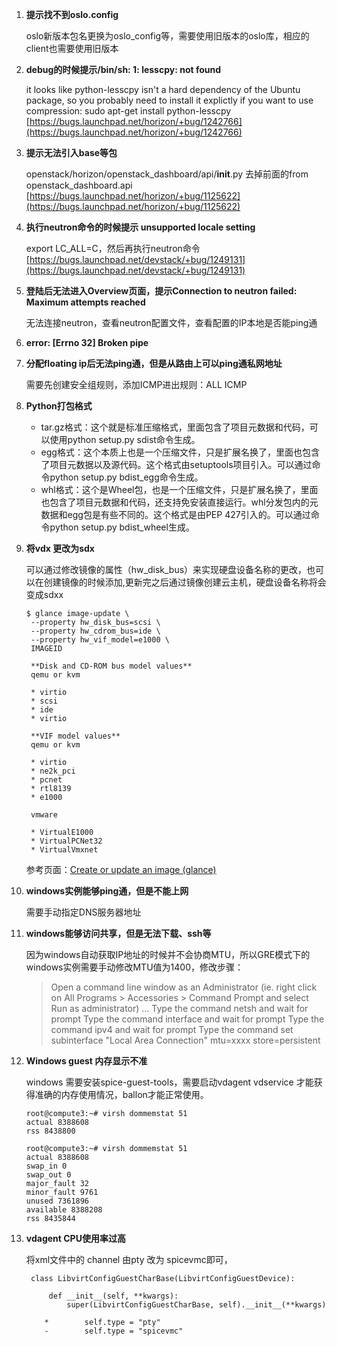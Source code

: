 

1. **提示找不到oslo.config**

    oslo新版本包名更换为oslo_config等，需要使用旧版本的oslo库，相应的client也需要使用旧版本


2. **debug的时候提示/bin/sh: 1: lesscpy: not found**

    it looks like python-lesscpy isn't a hard dependency of the Ubuntu package, so you probably need to install it explictly if you want to use compression:
    sudo apt-get install python-lesscpy
    [https://bugs.launchpad.net/horizon/+bug/1242766](https://bugs.launchpad.net/horizon/+bug/1242766)


3. **提示无法引入base等包**

    openstack/horizon/openstack_dashboard/api/__init__.py
    去掉前面的from openstack_dashboard.api
    [https://bugs.launchpad.net/horizon/+bug/1125622](https://bugs.launchpad.net/horizon/+bug/1125622)


4. **执行neutron命令的时候提示 unsupported locale setting**

    export LC_ALL=C，然后再执行neutron命令
    [https://bugs.launchpad.net/devstack/+bug/1249131](https://bugs.launchpad.net/devstack/+bug/1249131)


5. **登陆后无法进入Overview页面，提示Connection to neutron failed: Maximum attempts reached**

    无法连接neutron，查看neutron配置文件，查看配置的IP本地是否能ping通


6. **error: [Errno 32] Broken pipe**
    

7. **分配floating ip后无法ping通，但是从路由上可以ping通私网地址**

    需要先创建安全组规则，添加ICMP进出规则：ALL ICMP


8. **Python打包格式**

    * tar.gz格式：这个就是标准压缩格式，里面包含了项目元数据和代码，可以使用python setup.py sdist命令生成。
    * egg格式：这个本质上也是一个压缩文件，只是扩展名换了，里面也包含了项目元数据以及源代码。这个格式由setuptools项目引入。可以通过命令python setup.py bdist_egg命令生成。
    * whl格式：这个是Wheel包，也是一个压缩文件，只是扩展名换了，里面也包含了项目元数据和代码，还支持免安装直接运行。whl分发包内的元数据和egg包是有些不同的。这个格式是由PEP 427引入的。可以通过命令python setup.py bdist_wheel生成。


9. **将vdx 更改为sdx**

    可以通过修改镜像的属性（hw_disk_bus）来实现硬盘设备名称的更改，也可以在创建镜像的时候添加,更新完之后通过镜像创建云主机，硬盘设备名称将会变成sdxx

    ```
    $ glance image-update \
     --property hw_disk_bus=scsi \
     --property hw_cdrom_bus=ide \
     --property hw_vif_model=e1000 \
     IMAGEID
    ```

        **Disk and CD-ROM bus model values**
        qemu or kvm 

        * virtio
        * scsi
        * ide
        * virtio

        **VIF model values**
        qemu or kvm 

        * virtio
        * ne2k_pci
        * pcnet
        * rtl8139
        * e1000

        vmware  

        * VirtualE1000
        * VirtualPCNet32
        * VirtualVmxnet

    参考页面：[Create or update an image (glance)](https://access.redhat.com/documentation/en-US/Red_Hat_Enterprise_Linux_OpenStack_Platform/5/html/Administration_User_Guide/cli_manage_images.html)


10. **windows实例能够ping通，但是不能上网**

    需要手动指定DNS服务器地址


11. **windows能够访问共享，但是无法下载、ssh等**

    因为windows自动获取IP地址的时候并不会协商MTU，所以GRE模式下的windows实例需要手动修改MTU值为1400，修改步骤：

    >    Open a command line window as an Administrator (ie. right click on All Programs > Accessories > Command Prompt and select Run as administrator) ...
    >    Type the command netsh and wait for prompt
    >    Type the command interface and wait for prompt
    >    Type the command ipv4 and wait for prompt
    >    Type the command set subinterface "Local Area Connection" mtu=xxxx store=persistent


12. **Windows guest 内存显示不准**
    
    windows 需要安装spice-guest-tools，需要启动vdagent  vdservice 才能获得准确的内存使用情况，ballon才能正常使用。

    ```
    root@compute3:~# virsh dommemstat 51
    actual 8388608
    rss 8438800

    root@compute3:~# virsh dommemstat 51
    actual 8388608
    swap_in 0
    swap_out 0
    major_fault 32
    minor_fault 9761
    unused 7361896
    available 8388208
    rss 8435844
    ```


13. **vdagent CPU使用率过高**
    
    将xml文件中的 channel 由pty 改为 spicevmc即可，
    ```
     class LibvirtConfigGuestCharBase(LibvirtConfigGuestDevice):

         def __init__(self, **kwargs):
             super(LibvirtConfigGuestCharBase, self).__init__(**kwargs)

        *        self.type = "pty"
        -        self.type = "spicevmc"
    ```